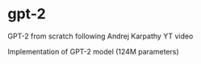 # gpt-2
GPT-2 from scratch following Andrej Karpathy YT video

Implementation of GPT-2 model (124M parameters) 